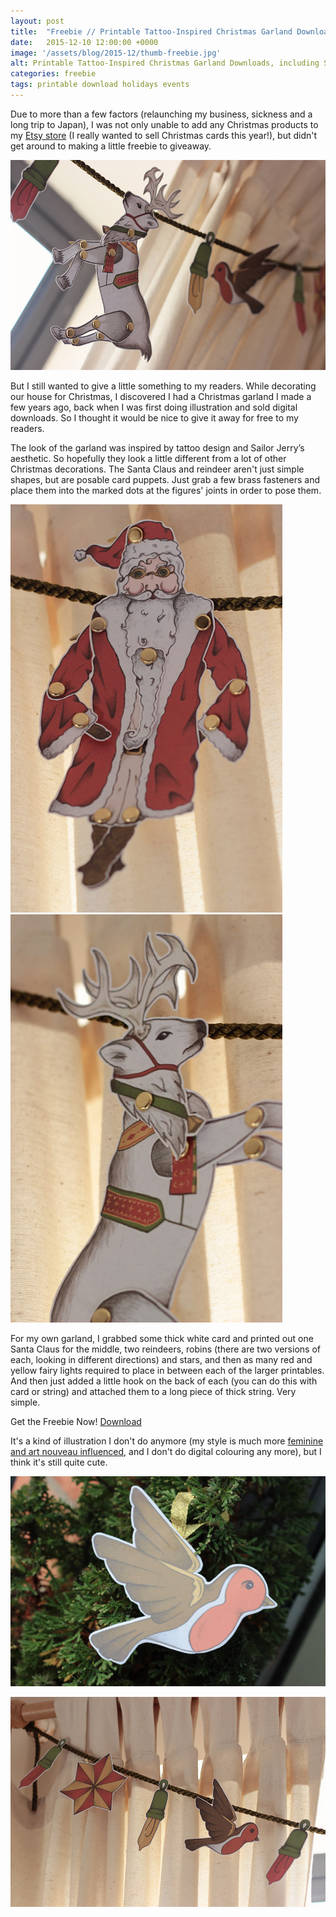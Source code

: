```yaml
---
layout: post
title:  "Freebie // Printable Tattoo-Inspired Christmas Garland Downloads"
date: 	2015-12-10 12:00:00 +0000
image: '/assets/blog/2015-12/thumb-freebie.jpg'
alt: Printable Tattoo-Inspired Christmas Garland Downloads, including Santa Claus, Reindeers, Robins, Stars and Fairy Lights
categories: freebie
tags: printable download holidays events
---
```


<p class="intro">Due to more than a few factors (relaunching my business, sickness and a long trip to Japan), I was not only unable to add any Christmas products to my <a href="https://www.etsy.com/shop/arosecast" title="A Rose Cast on Etsy">Etsy store</a> (I really wanted to sell Christmas cards this year!), but didn't get around to making a little freebie to giveaway.</p>

![Printable Tattoo-Inspired Christmas Garland Downloads, including Santa Claus, Reindeers, Robins, Stars and Fairy Lights](/assets/blog/2015-12/christmas-decoration-garland-reindeer-01.jpg "Printable Tattoo-Inspired Christmas Garland Downloads, including Santa Claus, Reindeers, Robins, Stars and Fairy Lights")

But I still wanted to give a little something to my readers. While decorating our house for Christmas, I discovered I had a Christmas garland I made a few years ago, back when I was first doing illustration and sold digital downloads. So I thought it would be nice to give it away for free to my readers.

The look of the garland was inspired by tattoo design and Sailor Jerry’s aesthetic. So hopefully they look a little different from a lot of other Christmas decorations. The Santa Claus and reindeer aren't just simple shapes, but are posable card puppets. Just grab a few brass fasteners and place them into the marked dots at the figures' joints in order to pose them.

<div class="row">
	<div class="col-md-6">
		<a href="https://dl.dropboxusercontent.com/u/9448691/arosecast/christmas-garland.zip" title="Printable Tattoo-Inspired Christmas Garland Downloads, including Santa Claus, Reindeers, Robins, Stars and Fairy Lights"><img src="/assets/blog/2015-12/christmas-decoration-garland-santa.jpg" alt="Printable Tattoo-Inspired Christmas Garland Downloads, including Santa Claus, Reindeers, Robins, Stars and Fairy Lights"></a>
	</div>
	<div class="col-md-6">
		<a href="https://dl.dropboxusercontent.com/u/9448691/arosecast/christmas-garland.zip" title="Printable Tattoo-Inspired Christmas Garland Downloads, including Santa Claus, Reindeers, Robins, Stars and Fairy Lights"><img src="/assets/blog/2015-12/christmas-decoration-garland-reindeer-02.jpg" alt="Printable Tattoo-Inspired Christmas Garland Downloads, including Santa Claus, Reindeers, Robins, Stars and Fairy Lights"></a>
	</div>
</div>

For my own garland, I grabbed some thick white card and printed out one Santa Claus for the middle, two reindeers, robins (there are two versions of each, looking in different directions) and stars, and then as many red and yellow fairy lights required to place in between each of the larger printables. And then just added a little hook on the back of each (you can do this with card or string) and attached them to a long piece of thick string. Very simple.

<div class="highlight">
  <p>Get <span class="the">the</span> Freebie Now!
    <a href="https://dl.dropboxusercontent.com/u/9448691/arosecast/christmas-garland.zip" title="Printable Tattoo-Inspired Christmas Garland Downloads, including Santa Claus, Reindeers, Robins, Stars and Fairy Lights">Download</a>
  </p>
</div>

It's a kind of illustration I don't do anymore (my style is much more <a href="/" title="A Rose Cast Portfolio">feminine and art nouveau influenced</a>, and I don't do digital colouring any more), but I think it's still quite cute.

![Printable Tattoo-Inspired Christmas Garland Downloads, including Santa Claus, Reindeers, Robins, Stars and Fairy Lights](/assets/blog/2015-12/christmas-decoration-garland-robin.jpg "Printable Tattoo-Inspired Christmas Garland Downloads, including Santa Claus, Reindeers, Robins, Stars and Fairy Lights")

![Printable Tattoo-Inspired Christmas Garland Downloads, including Santa Claus, Reindeers, Robins, Stars and Fairy Lights](/assets/blog/2015-12/christmas-decoration-garland.jpg "Printable Tattoo-Inspired Christmas Garland Downloads, including Santa Claus, Reindeers, Robins, Stars and Fairy Lights")

<div style="display: none;">
	<img src="/assets/blog/2015-12/printable-tattoo-inspired-christmas-garland.jpg" alt="Freebie // Printable Tattoo-Inspired Christmas Garland Downloads" title="Freebie // Printable Tattoo-Inspired Christmas Garland Downloads by @arosecast">
</div>